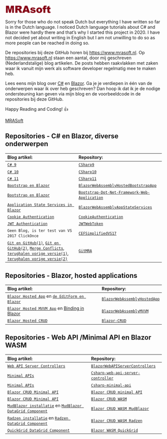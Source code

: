 <img src="MRAsoft%20logo.jpg?raw=false" height="30%" width="30%" >

Sorry for those who do not speak Dutch but everything I have written so far is in the Dutch language. I noticed Dutch language tutorials about C# and Blazor were hardly there and that’s why I started this project in 2020. I have not decided yet about writing in English but I am not unwilling to do so as more people can be reached in doing so.

De repositories bij deze GitHub horen bij https://www.mrasoft.nl. Op https://www.mrasoft.nl staan een aantal, door mij geschreven (Nederlandstalige) blog artikelen. De posts hebben raakvlakken met zaken waar ik vanuit mijn werk als software developer regelmatig mee te maken heb. 

Lees eens mijn blog over [C#](https://www.mrasoft.nl/csharp/) en [Blazor](https://www.mrasoft.nl/blazor/). Ga je je verdiepen in één van de onderwerpen waar ik over heb geschreven? Dan hoop ik dat ik je de nodige ondersteuning kan geven via mijn blog en de voorbeeldcode in de repositories bij deze GitHub.

Happy Reading and Coding! 👍

[MRASoft](https://www.mrasoft.nl/about/)

## Repositories - C# en Blazor, diverse onderwerpen

Blog artikel:|Repository: 
:--- | :---
[`C# 9`](https://www.mrasoft.nl/csharp-9/)|[`CSharp9`](https://github.com/mrasoftGithub/CSharp9) 
[`C# 10`](https://www.mrasoft.nl/csharp-10/)|[`CSharp10`](https://github.com/mrasoftGithub/CSharp10)
[`C# 11`](https://www.mrasoft.nl/csharp-11/)|[`CSharp11`](https://github.com/mrasoftGithub/csharp-11)
[`Bootstrap en Blazor`](https://www.mrasoft.nl/blazor-bootstrap/)|[`BlazorWebAssemblyHostedBootstrapApp`](https://github.com/mrasoftGithub/BlazorWebAssemblyHostedBootstrapApp) 
[`Bootstrap en Blazor`](https://www.mrasoft.nl/blazor-bootstrap/)|[`Bootstrap-Dot-Net-Framework-Web-Application`](https://github.com/mrasoftGithub/Bootstrap-Dot-Net-Framework-Web-Application) 
[`Application State Services in Blazor`](https://www.mrasoft.nl/blazor-applicationstate-services/)|[`BlazorWebAssemblyAppStateServices`](https://github.com/mrasoftGithub/BlazorWebAssemblyAppStateServices) 
[`Cookie Authentication`](https://www.mrasoft.nl/cookie-authentication-in-blazor/)|[`CookieAuthentication`](https://github.com/mrasoftGithub/CookieAuthentication) 
[`JWT Authentication`](https://www.mrasoft.nl/jwt-authentication-in-blazor/)|[`JWTWebToken`](https://github.com/mrasoftGithub/JWTWebToken)
`Geen Blog, is ter test van VS 2017 ClickOnce`|[`CEFSimplifiedVS17`](https://github.com/mrasoftGithub/CEFSimplifiedVS17)
[`Git en GitHub(1)`](https://www.mrasoft.nl/git-github/), [`Git en GitHub(2)`](https://www.mrasoft.nl/git-en-github2/), [`Merge Conflicts`](https://www.mrasoft.nl/git-en-github-merge_conflict/), [`terughalen vorige versie(1)`](https://www.mrasoft.nl/git-revert-en-github/), [`terughalen vorige versie(2)`](https://www.mrasoft.nl/git-restore-reset/)  |[`GitMRA`](https://github.com/mrasoftGithub/GitMRA)

## Repositories - Blazor, hosted applications

Blog artikel:|Repository: 
:--- | :---
[`Blazor Hosted App`](https://www.mrasoft.nl/blazor-webassembly-app/) en [`de EditForm en Blazor`](https://www.mrasoft.nl/blazor-editform/)|[`BlazorWebAssemblyHostedApp`](https://github.com/mrasoftGithub/BlazorWebAssemblyHostedApp)
[`Blazor Hosted MVVM App`](https://www.mrasoft.nl/blazor-webassembly-MVVM/)  en [Binding in Blazor](https://www.mrasoft.nl/blazor-binding/)| [`BlazorWebAssemblyMVVM`](https://github.com/mrasoftGithub/BlazorWebAssemblyMVVM) 
[`Blazor Hosted CRUD`](https://www.mrasoft.nl/blazor-crud)|[`Blazor-CRUD`](https://github.com/mrasoftGithub/Blazor-CRUD) 

## Repositories - Web API /Minimal API en Blazor WASM

Blog artikel:|Repository: 
:--- | :---
[`Web API Server Controllers`](https://www.mrasoft.nl/blazor-web-api-server-controllers/)|[`BlazorWebAPIServerControllers`](https://github.com/mrasoftGithub/BlazorWebAPIServerControllers) 
[`Minimal APIs`](https://www.mrasoft.nl/csharp-minimal-api/)|[`Csharp-web-api-server-controller`](https://github.com/mrasoftGithub/Csharp-web-api-server-controller)
[`Minimal APIs`](https://www.mrasoft.nl/csharp-minimal-api/)|[`Csharp-minimal-api`](https://github.com/mrasoftGithub/Csharp-minimal-api) 
[`Blazor CRUD Minimal API`](https://www.mrasoft.nl/blazor-crud-minimal-api/)|[`Blazor CRUD minimal API`](https://github.com/mrasoftGithub/Blazor-CRUD-minimalAPI)
[`Blazor CRUD Minimal API`](https://www.mrasoft.nl/blazor-crud-minimal-api/)|[`Blazor CRUD WASM`](https://github.com/mrasoftGithub/Blazor-CRUD-WASM)
[`MudBlazor installatie`](https://www.mrasoft.nl/mudblazor-installatie) en [`MudBlazor DataGrid Component`](https://www.mrasoft.nl/mudblazor-datagrid-component)|[`Blazor CRUD WASM MudBlazor`](https://github.com/mrasoftGithub/Blazor-CRUD-WASM-MudBlazor) 
[`Radzen installatie`](https://www.mrasoft.nl/radzen-installatie ) en [`Radzen DataGrid Component`](https://www.mrasoft.nl/radzen-datagrid-component)|[`Blazor CRUD WASM Radzen`](https://github.com/mrasoftGithub/Blazor-CRUD-WASM-Radzen) 
[`QuickGrid DataGrid Component`](https://www.mrasoft.nl/quickgrid-datagrid-component)|[`Blazor WASM QuickGrid`](https://github.com/mrasoftGithub/Blazor-WASM-QuickGrid) 
